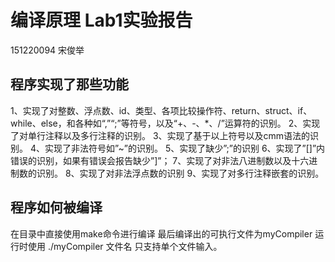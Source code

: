 # 编译原理 Lab1实验报告
151220094 宋俊举
## 程序实现了那些功能
1、实现了对整数、浮点数、id、类型、各项比较操作符、return、struct、if、while、else，和各种如“,”“;”等符号，以及“+、-、*、/”运算符的识别。
2、实现了对单行注释以及多行注释的识别。
3、实现了基于以上符号以及cmm语法的识别。
4、实现了非法符号如”~”的识别。
5、实现了缺少”;”的识别
6、实现了”[]”内错误的识别，如果有错误会报告缺少”]”；
7、实现了对非法八进制数以及十六进制数的识别。
8、实现了对非法浮点数的识别
9、实现了对多行注释嵌套的识别。
## 程序如何被编译
在目录中直接使用make命令进行编译
最后编译出的可执行文件为myCompiler
运行时使用 ./myCompiler 文件名
只支持单个文件输入。

